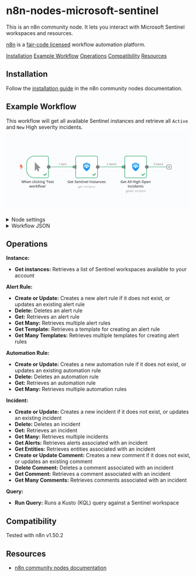 # n8n-nodes-microsoft-sentinel

This is an n8n community node. It lets you interact with Microsoft Sentinel workspaces and resources.

[n8n](https://n8n.io/) is a [fair-code licensed](https://docs.n8n.io/reference/license/) workflow automation platform.

[Installation](#installation)
[Example Workflow](#example-workflow)
[Operations](#operations)
[Compatibility](#compatibility)
[Resources](#resources)

## Installation

Follow the [installation guide](https://docs.n8n.io/integrations/community-nodes/installation/) in the n8n community nodes documentation.

## Example Workflow

This workflow will get all available Sentinel instances and retrieve all `Active` and `New` High severity incidents.
![alt text](images/workflow.png)
<details>
<summary>Node settings</summary>

![alt text](images/node-settings.png)
</details>
<details>
<summary>Workflow JSON</summary>

_Copy and paste the following workflow JSON into your n8n editor to recreate the workflow:_
```json
{
  "nodes": [
    {
      "parameters": {},
      "type": "n8n-nodes-base.manualTrigger",
      "typeVersion": 1,
      "position": [
        -500,
        -40
      ],
      "id": "3e2bb6a5-abd3-4b5e-bb8a-9d1d10595d1c",
      "name": "When clicking ‘Test workflow’"
    },
    {
      "parameters": {
        "resource": "instance",
        "requestOptions": {}
      },
      "type": "n8n-nodes-microsoft-sentinel.microsoftSentinel",
      "typeVersion": 1,
      "position": [
        -280,
        -40
      ],
      "id": "449fe0b6-5e4f-43be-bfec-777bb8693cab",
      "name": "Get Sentinel Instances",
      "credentials": {
        "microsoftSentinelOAuth2Api": {
          "id": "1",
          "name": "Your Sentinel Creds"
        }
      }
    },
    {
      "parameters": {
        "sentinelInstance": "={{ $json.sentinelInstance }}",
        "options": {
          "orderBy": "properties/lastModifiedTimeUtc",
          "sort": "desc"
        },
        "filters": {
          "severity": [
            "High"
          ],
          "status": [
            "Active",
            "New"
          ]
        },
        "requestOptions": {}
      },
      "type": "n8n-nodes-microsoft-sentinel.microsoftSentinel",
      "typeVersion": 1,
      "position": [
        -60,
        -40
      ],
      "id": "63353297-1aa9-468f-8357-717aa0ac009b",
      "name": "Get All High Open Incidents",
      "credentials": {
        "microsoftSentinelOAuth2Api": {
          "id": "1",
          "name": "Your Sentinel Creds"
        }
      }
    }
  ],
  "connections": {
    "When clicking ‘Test workflow’": {
      "main": [
        [
          {
            "node": "Get Sentinel Instances",
            "type": "main",
            "index": 0
          }
        ]
      ]
    },
    "Get Sentinel Instances": {
      "main": [
        [
          {
            "node": "Get All High Open Incidents",
            "type": "main",
            "index": 0
          }
        ]
      ]
    }
  }
}
```
</details>

## **Operations**

**Instance:**
- **Get instances:** Retrieves a list of Sentinel workspaces available to your account

**Alert Rule:**
- **Create or Update:** Creates a new alert rule if it does not exist, or updates an existing alert rule
- **Delete:** Deletes an alert rule
- **Get:** Retrieves an alert rule
- **Get Many:** Retrieves multiple alert rules
- **Get Template:** Retrieves a template for creating an alert rule
- **Get Many Templates:** Retrieves multiple templates for creating alert rules

**Automation Rule:**
- **Create or Update:** Creates a new automation rule if it does not exist, or updates an existing automation rule
- **Delete:** Deletes an automation rule
- **Get:** Retrieves an automation rule
- **Get Many:** Retrieves multiple automation rules

**Incident:**
- **Create or Update:** Creates a new incident if it does not exist, or updates an existing incident
- **Delete:** Deletes an incident
- **Get:** Retrieves an incident
- **Get Many:** Retrieves multiple incidents
- **Get Alerts:** Retrieves alerts associated with an incident
- **Get Entities:** Retrieves entities associated with an incident
- **Create or Update Comment:** Creates a new comment if it does not exist, or updates an existing comment
- **Delete Comment:** Deletes a comment associated with an incident
- **Get Comment:** Retrieves a comment associated with an incident
- **Get Many Comments:** Retrieves comments associated with an incident

**Query:**
- **Run Query:** Runs a Kusto (KQL) query against a Sentinel workspace

## Compatibility

Tested with n8n v1.50.2

## Resources

* [n8n community nodes documentation](https://docs.n8n.io/integrations/community-nodes/)

